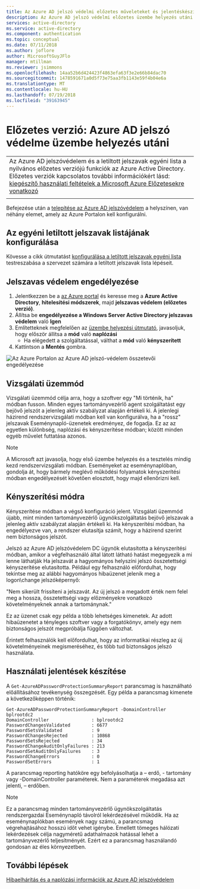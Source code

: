 ```yaml
---
title: Az Azure AD jelszó védelmi előzetes műveleteket és jelentéskészítés
description: Az Azure AD jelszó védelmi előzetes üzembe helyezés utáni műveleteket, és jelentéskészítés
services: active-directory
ms.service: active-directory
ms.component: authentication
ms.topic: conceptual
ms.date: 07/11/2018
ms.author: joflore
author: MicrosoftGuyJFlo
manager: mtillman
ms.reviewer: jsimmons
ms.openlocfilehash: 14aa52b6d424423f4863efa63f3e2e66b84dac70
ms.sourcegitcommit: 1478591671a0d5f73e75aa3fb1143e59f4b04e6a
ms.translationtype: MT
ms.contentlocale: hu-HU
ms.lasthandoff: 07/19/2018
ms.locfileid: "39163945"
---
```

# <a name="preview-azure-ad-password-protection-post-deployment"></a>Előzetes verzió: Azure AD jelszó védelme üzembe helyezés utáni

|     |
| --- |
| Az Azure AD jelszóvédelem és a letiltott jelszavak egyéni lista a nyilvános előzetes verziójú funkciók az Azure Active Directory. Előzetes verziók kapcsolatos további információkért lásd: [kiegészítő használati feltételek a Microsoft Azure Előzetesekre vonatkozó](https://azure.microsoft.com/support/legal/preview-supplemental-terms/)|
|     |

Befejezése után a [telepítése az Azure AD jelszóvédelem](howto-password-ban-bad-on-premises.md) a helyszínen, van néhány elemet, amely az Azure Portalon kell konfigurálni.

## <a name="configure-the-custom-banned-password-list"></a>Az egyéni letiltott jelszavak listájának konfigurálása

Kövesse a cikk útmutatást [konfigurálása a letiltott jelszavak egyéni lista](howto-password-ban-bad.md) testreszabása a szervezet számára a letiltott jelszavak lista lépéseit.

## <a name="enable-password-protection"></a>Jelszavas védelem engedélyezése

1. Jelentkezzen be a [az Azure portal](https://portal.azure.com) és keresse meg a **Azure Active Directory**, **hitelesítési módszerek**, majd **jelszavas védelem (előzetes verzió)**.
1. Állítsa be **engedélyezése a Windows Server Active Directory jelszavas védelem** való **Igen**
1. Említetteknek megfelelően az [üzembe helyezési útmutató](howto-password-ban-bad-on-premises.md#deployment-strategy), javasoljuk, hogy először állítsa a **mód** való **naplózási**
   * Ha elégedett a szolgáltatással, válthat a **mód** való **kényszerített**
1. Kattintson a **Mentés** gombra.

![Az Azure Portalon az Azure AD jelszó-védelem összetevői engedélyezése](./media/howto-password-ban-bad-on-premises-operations/authentication-methods-password-protection-on-prem.png)

## <a name="audit-mode"></a>Vizsgálati üzemmód

Vizsgálati üzemmód célja arra, hogy a szoftver egy "Mi történik, ha" módban fusson. Minden egyes tartományvezérlő agent szolgáltatást egy bejövő jelszót a jelenleg aktív szabályzat alapján értékeli ki. A jelenlegi házirend rendszervizsgálati módban kell van konfigurálva, ha a "rossz" jelszavak Eseménynapló-üzenetek eredményez, de fogadja. Ez az az egyetlen különbség, naplózási és kényszerítése módban; között minden egyéb művelet futtatása azonos.

> [!NOTE]
> A Microsoft azt javasolja, hogy első üzembe helyezés és a tesztelés mindig kezd rendszervizsgálati módban. Eseményeket az eseménynaplóban, gondolja át, hogy bármely meglévő működési folyamatok kényszerítési módban engedélyezését követően elosztott, hogy majd ellenőrizni kell.

## <a name="enforce-mode"></a>Kényszerítési módra

Kényszerítése módban a végső konfiguráció jelent. Vizsgálati üzemmód újabb, mint minden tartományvezérlő ügynökszolgáltatás bejövő jelszavak a jelenleg aktív szabályzat alapján értékeli ki. Ha kényszerítési módban, ha engedélyezve van, a rendszer elutasítja számít, hogy a házirend szerint nem biztonságos jelszót.

Jelszó az Azure AD jelszóvédelem DC ügynök elutasította a kényszerítési módban, amikor a végfelhasználó által látott látható hatást megegyezik a mi lenne láthatják Ha jelszavát a hagyományos helyszíni jelszó összetettségi kényszerítése elutasította. Például egy felhasználó előfordulhat, hogy tekintse meg az alábbi hagyományos hibaüzenet jelenik meg a logon\change jelszóképernyő:

"Nem sikerült frissíteni a jelszavát. Az új jelszó a megadott érték nem felel meg a hossza, összetettségi vagy előzményekre vonatkozó követelményeknek annak a tartománynak."

Ez az üzenet csak egy példa a több lehetséges kimenetek. Az adott hibaüzenetet a tényleges szoftver vagy a forgatókönyv, amely egy nem biztonságos jelszót megpróbálja függően változhat.

Érintett felhasználók kell előfordulhat, hogy az informatikai részleg az új követelményeinek megismeréséhez, és több tud biztonságos jelszó használata.

## <a name="usage-reporting"></a>Használati jelentések készítése

A `Get-AzureADPasswordProtectionSummaryReport` parancsmag is használható előállításához tevékenység összegzését. Egy példa a parancsmag kimenete a következőképpen történik:

```
Get-AzureADPasswordProtectionSummaryReport -DomainController bplrootdc2
DomainController                : bplrootdc2
PasswordChangesValidated        : 6677
PasswordSetsValidated           : 9
PasswordChangesRejected         : 10868
PasswordSetsRejected            : 34
PasswordChangeAuditOnlyFailures : 213
PasswordSetAuditOnlyFailures    : 3
PasswordChangeErrors            : 0
PasswordSetErrors               : 1
```

A parancsmag reporting hatóköre egy befolyásolhatja a – erdő, - tartomány vagy -DomainController paraméterek. Nem a paraméterek megadása azt jelenti, – erdőben.

> [!NOTE]
> Ez a parancsmag minden tartományvezérlő ügynökszolgáltatás rendszergazdai Eseménynapló távolról lekérdezésével működik. Ha az eseménynaplókban események nagy számú, a parancsmag végrehajtásához hosszú időt vehet igénybe. Emellett tömeges hálózati lekérdezések célja nagyméretű adathalmazok hatással lehet a tartományvezérlő teljesítményét. Ezért ez a parancsmag használandó gondosan az éles környezetben.

## <a name="next-steps"></a>További lépések

[Hibaelhárítás és a naplózási információk az Azure AD jelszóvédelem](howto-password-ban-bad-on-premises-troubleshoot.md)
